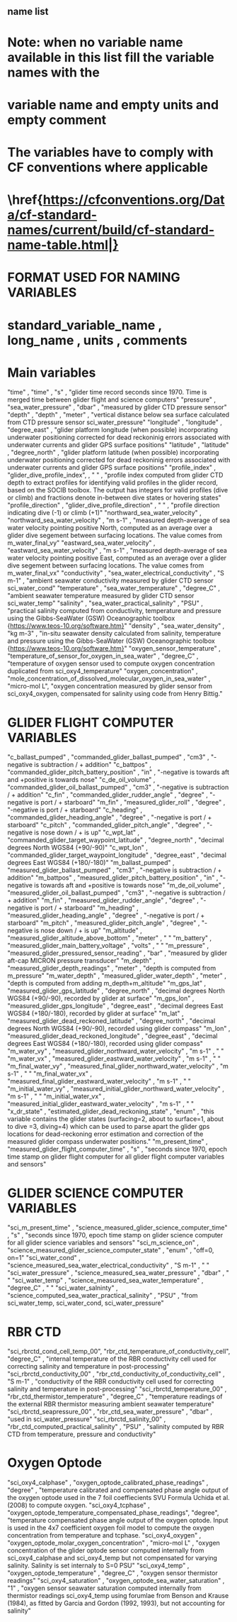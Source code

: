## name list
#
# Note: when no variable name available in this list fill the variable names with the
# variable name and empty units and empty comment
#
# The variables have to comply with CF conventions where applicable
# \href{https://cfconventions.org/Data/cf-standard-names/current/build/cf-standard-name-table.html|}
#
# FORMAT USED FOR NAMING VARIABLES
#	standard_variable_name		,		long_name		,		units		,		comments



# Main variables
"time"							,	"time"																			,	"s"						,	"glider time record seconds since 1970. Time is merged time between glider flight and science computers"
"pressure"					,	"sea_water_pressure"													,	"dbar"					,	"measured by glider CTD pressure sensor"
"depth"							,	"depth"																			,	"meter"					,	"vertical distance below sea surface calculated from CTD pressure sensor sci_water_pressure"
"longitude"					,	"longitude"																	,	"degree_east"		,	"glider platform longitude (when possible) incorporating underwater positioning corrected for dead reckoninig errors associated with underwater currents and glider GPS surface positions"
"latitude"						,	"latitude"																		,	"degree_north"		,	"glider platform latitude (when possible) incorporating underwater positioning corrected for dead reckoninig errors associated with underwater currents and glider GPS surface positions"
"profile_index"				,	"glider_dive_profile_index",											,	" "							,	"profile index computed from glider CTD depth to extract profiles for identifying valid profiles in the glider record, based on the SOCIB toolbox. The output has integers for valid profiles (dive or climb) and fractions denote in-between dive states or hovering states"
"profile_direction"			,	"glider_dive_profile_direction"										,	" "							,	"profile direction indicating dive (-1) or climb (+1)"
"northward_sea_water_velocity" , "northward_sea_water_velocity"					,	"m s-1"					,	"measured depth-average of sea water velocity pointing positive North, computed as an average over a glider dive segement between surfacing locations. The value comes from m_water_final_vy"
"eastward_sea_water_velocity" , "eastward_sea_water_velocity"						,	"m s-1"					,	"measured depth-average of sea water velocity pointing positive East, computed as an average over a glider dive segement between surfacing locations. The value comes from m_water_final_vx"
"conductivity"				,	"sea_water_electrical_conductivity"							,	"S m-1"				,	"ambient seawater conductivity measured by glider CTD sensor sci_water_cond"
"temperature"				,	"sea_water_temperature"											,	"degree_C"			,	"ambient seawater temperature measured by glider CTD sensor sci_water_temp"
"salinity"						,	"sea_water_practical_salinity"										,	"PSU"					,	"practical salinity computed from conductivity, temperature and pressure using the Gibbs-SeaWater (GSW) Oceanographic toolbox {https://www.teos-10.org/software.htm}"
"density"						,	"sea_water_density"													,	"kg m-3"				,	"in-situ seawater density calculated from salinity, temperature and pressure using the Gibbs-SeaWater (GSW) Oceanographic toolbox {https://www.teos-10.org/software.htm}"
"oxygen_sensor_temperature"	,	"temperature_of_sensor_for_oxygen_in_sea_water"	,	"degree_C"	, "temperature of oxygen sensor used to compute oxygen concentration duplicated from sci_oxy4_temperature"
"oxygen_concentration"				,	"mole_concentration_of_dissolved_molecular_oxygen_in_sea_water"	,	"micro-mol L",	"oxygen concentration measured by glider sensor from sci_oxy4_oxygen, compensated for salinity using code from Henry Bittig."


# GLIDER FLIGHT COMPUTER VARIABLES
"c_ballast_pumped"		,	"commanded_glider_ballast_pumped"						,	"cm3"						,	"-negative is subtraction / + addition"
"c_battpos"					,	"commanded_glider_pitch_battery_position"				,	"in"							,	"-negative is towards aft and +positive is towards nose"
"c_de_oil_volume"		,	"commanded_glider_oil_ballast_pumped"					,	"cm3"						,	"-negative is subtraction / + addition"
"c_fin"							,	"commanded_glider_rudder_angle"							,	"degree"					,	"-negative is port / + starboard"
"m_fin"							,	"measured_glider_roll"												,	"degree"					,	"-negative is port / + starboard"
"c_heading"					,	"commanded_glider_heading_angle"							,	"degree"					,	"-negative is port / + starboard"
"c_pitch"						,	"commanded_glider_pitch_angle"								,	"degree"					,	"-negative is nose down / + is up"
"c_wpt_lat"					,	"commanded_glider_target_waypoint_latitude"			,	"degree_north"			,	"decimal degrees North WGS84 (+90/-90)"
"c_wpt_lon"					,	"commanded_glider_target_waypoint_longitude"		,	"degree_east"			,	"decimal degrees East WGS84 (+180/-180)"
"m_ballast_pumped"	,	"measured_glider_ballast_pumped"							,	"cm3"						,	"-negative is subtraction / + addition"
"m_battpos"					,	"measured_glider_pitch_battery_position"					,	"in"							,	"-negative is towards aft and +positive is towards nose"
"m_de_oil_volume"		,	"measured_glider_oil_ballast_pumped"						,	"cm3"						,	"-negative is subtraction / + addition"
"m_fin"							,	"measured_glider_rudder_angle"								,	"degree"					,	"-negative is port / + starboard"
"m_heading"				,	"measured_glider_heading_angle"								,	"degree"					,	"-negative is port / + starboard"
"m_pitch"						,	"measured_glider_pitch_angle"									,	"degree"					,	"-negative is nose down / + is up"
"m_altitude"					,	"measured_glider_altitude_above_bottom"					,	"meter"						,	"   "
"m_battery"					,	"measured_glider_main_battery_voltage"					,	"volts"						,	"	"
"m_pressure"				,	"measured_glider_pressured_sensor_reading"			,	"bar"							,	"measured by glider aft-cap MICRON pressure transducer"
"m_depth"					,	"measured_glider_depth_readings"							,	"meter"						,	"depth is computed from m_pressure"
"m_water_depth"			,	"measured_glider_water_depth"									,	"meter"						,	"depth is computed from adding m_depth+m_altitude"
"m_gps_lat"					,	"measured_glider_gps_latitude"									,	"degree_north"			,	"decimal degrees North WGS84 (+90/-90), recorded by glider at surface"
"m_gps_lon"				,	"measured_glider_gps_longitude"								,	"degree_east"			,	"decimal degrees East WGS84 (+180/-180), recorded by glider at surface"
"m_lat"							,	"measured_glider_dead_reckoned_latitude"				,	"degree_north"			,	"decimal degrees North WGS84 (+90/-90), recorded using glider compass"
"m_lon"						,	"measured_glider_dead_reckoned_longitude"			,	"degree_east"			,	"decimal degrees East WGS84 (+180/-180), recorded using glider compass"
"m_water_vy"				,	"measured_glider_northward_water_velocity"			,	"m s-1"						,	" "
"m_water_vx"				,	"measured_glider_eastward_water_velocity"				,	"m s-1"						,	" "
"m_final_water_vy"		,	"measured_final_glider_northward_water_velocity"	,	"m s-1"						,	" "
"m_final_water_vx"		,	"measured_final_glider_eastward_water_velocity"		,	"m s-1"						,	" "
"m_initial_water_vy"	,	"measured_initial_glider_northward_water_velocity"	,	"m s-1"						,	" "
"m_initial_water_vx"	,	"measured_initial_glider_eastward_water_velocity"	,	"m s-1"						,	" "
"x_dr_state"					,	"estimated_glider_dead_reckoning_state"					,	"enum"						,	"this variable contains the glider states (surfacing=2, about to surface=1, about to dive =3, diving=4) which can be used to parse apart the glider gps locations for dead-reckoning error estimation and correction of the measured glider compass underwater positions."
"m_present_time"		,	"measured_glider_flight_computer_time"					 ,	"s"				,	"seconds since 1970, epoch time stamp on glider flight computer for all glider flight computer variables and sensors"


# GLIDER SCIENCE COMPUTER VARIABLES
"sci_m_present_time"			,	"science_measured_glider_science_computer_time"					 ,	"s"						,	"seconds since 1970, epoch time stamp on glider science computer for all glider science variables and sensors"
"sci_m_science_on"			,	"science_measured_glider_science_computer_state"				,	"enum"					,	"off=0, on=1"
"sci_water_cond"					,	"science_measured_sea_water_electrical_conductivity"			,	"S m-1"				,	"  "
"sci_water_pressure"			,	"science_measured_sea_water_pressure"									,	"dbar"					,	"  "
"sci_water_temp"					,	"science_measured_sea_water_temperature"							,	"degree_C"			,	"  "
"sci_water_salninty"				, 	"science_computed_sea_water_practical_salinity"						,	"PSU"					, 	"from sci_water_temp, sci_water_cond, sci_water_pressure"

# RBR CTD
"sci_rbrctd_cond_cell_temp_00",	"rbr_ctd_temperature_of_conductivity_cell",	"degree_C"			,	"internal temperature of the RBR conductivity cell used for correcting salinity and temperature in post-processing"
"sci_rbrctd_conductivity_00"		,	"rbr_ctd_conductivity_of_conductivity_cell"	,	"S m-1"				,	"conductivity of the RBR conductivity cell used for correcting salinity and temperature in post-processing"
"sci_rbrctd_temperature_00"		,	"rbr_ctd_thermistor_temperature"				,	"degree_C"			,	"temperature readings of the external RBR thermistor measuring ambient seawater temperature"
"sci_rbrctd_seapressure_00"		,	"rbr_ctd_sea_water_pressure"					,	"dbar"					,	"used in sci_water_pressure"
"sci_rbrctd_salinity_00"				,	"rbr_ctd_computed_practical_salinity"			,	"PSU"					,	"salinity computed by RBR CTD from temperature, pressure and conductivity"


# Oxygen Optode
"sci_oxy4_calphase"					,	"oxygen_optode_calibrated_phase_readings" , "degree"			,	"temperature calibrated and compensated phase angle output of the oxygen optode used in the 7 foil coeffiecients SVU Formula Uchida et al. (2008) to compute oxygen.
"sci_oxy4_tcphase"						,	"oxygen_optode_temperature_compensated_phase_readings",	"degree",		"temperature compensated phase angle output of the oxygen optode. Input is used in the 4x7 coefficient oxygen foil model to compute the oxygen concentration from temperature and tcphase.
"sci_oxy4_oxygen"						,	"oxygen_optode_molar_oxygen_concentration"							,	"micro-mol L"	,	"oxygen concentration of the glider optode sensor computed internally from sci_oxy4_calphase and sci_oxy4_temp but not compensated for varying salinity. Salinity is set internaly to S=0 PSU"
"sci_oxy4_temp"							,	"oxygen_optode_temperature"													,	"degree_C"		,	"oxygen sensor thermistor readings"
"sci_oxy4_saturation"					,	"oxygen_optode_sea_water_saturation"										,	"1"					,	"oxygen sensor seawater saturation computed internally from thermistor readings sci_oxy4_temp using forumlae from Benson and Krause (1984), as fitted by Garcia and Gordon (1992, 1993), but not accounting for salinity"




